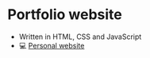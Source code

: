 # Portfolio website
- Written in HTML, CSS and JavaScript
- 💻 [Personal website](https://flaskjan.tech/)
